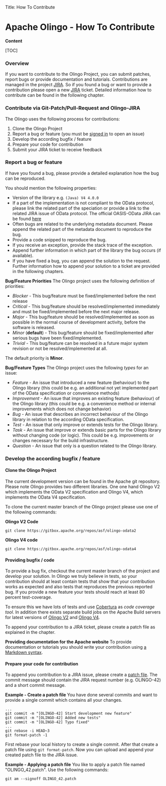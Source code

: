 Title: How To Contribute

# Apache Olingo - How To Contribute

**Content**

[TOC]

### Overview

If you want to contribute to the Olingo Project, you can submit patches, report bugs or provide documentation and tutorials. Contributions are managed in the project [JIRA](https://issues.apache.org/jira/browse/OLINGO). So if you found a bug or want to provide a contribution please open a new [JIRA](https://issues.apache.org/jira/browse/OLINGO) ticket. Detailed information how to contribute can be found in the following chapter.

### Contribute via Git-Patch/Pull-Request and Olingo-JIRA

The Olingo uses the following process for contributions:

 1. Clone the Olingo Project
 2. Report a bug or feature (you must be [signed in](https://issues.apache.org/jira/login.jsp) to open an issue)
 3. Develop the according bugfix / feature
 4. Prepare your code for contribution
 5. Submit your JIRA ticket to receive feedback

### Report a bug or feature
If have you found a bug, please provide a detailed explanation how the bug can be reproduced.

You should mention the following properties:

  - Version of the library e.g. `(Java) V4 4.0.0`
  - If a part of the implementation is not compliant to the OData protocol, please link the related part of the speciation or provide a link to the related JIRA issue of OData protocol. The official OASIS-OData JIRA can be found [here](https://issues.oasis-open.org/browse/ODATA/)
  - Often bugs are related to the underlying metadata document. Please append the related part of the metadata document to reproduce the bug.
  - Provide a code snipped to reproduce the bug.
  - If you receive an exception, provide the stack trace of the exception.
  - Append further information in which part of the library the bug occurs (if available).
  - If you have fixed a bug, you can append the solution to the request. Further information how to append your solution to a ticket are provided in the following chapters.

**Bug/Feature Priorities**
The Olingo project uses the following definition of priorities:

  - *Blocker* - This bug/feature must be fixed/implemented before the next release
  - *Critical* - This bug/feature should be resolved/implemented immediately and must be fixed/implemented before the next major release.
  - *Major* - This bug/feature should be resolved/implemented as soon as possible in the normal course of development activity, before the software is released.
  - *Minor* (**default**) - This bug/feature should be fixed/implemented after serious bugs have been fixed/implemented.
  - *Trivial* - This bug/feature can be resolved in a future major system revision or not be resolved/implemented at all.

The default priority is **Minor**.

**Bug/Feature Types**
The Olingo project uses the following *types* for an issue:

  - *Feature* - An issue that introduced a new feature (behaviour) to the Olingo library (this could be e.g. an additional not yet implemented part of the OData specification or convenience methods)
  - *Improvement* - An issue that improves an existing feature (behaviour) of the Olingo library (this could be e.g. a convenience method or internal improvements which does not change behavior)
  - *Bug* - An issue that describes an incorrect behaviour of the Olingo library in relation to the according OData specification.
  - *Test* - An issue that only improve or extends tests for the  Olingo library.
  - *Task* - An issue that improve or extends basic parts for the Olingo library without changing code (or logic). This could be e.g. improvements or changes necessary for the build infrastructure.
  - *Question* - An issue that only is a question related to the Olingo library.


### Develop the according bugfix / feature

#### Clone the Olingo Project
The current development version can be found in the Apache git repository.
Please note Olingo provides two different libraries. One one hand Olingo V2 which implements the OData V2 specification and Olingo V4, which implements the OData V4 specification.

To clone the current master branch of the Olingo project please use one of the following commands:

**Olingo V2 Code**

    git clone https://gitbox.apache.org/repos/asf/olingo-odata2

**Olingo V4 code**

    git clone https://gitbox.apache.org/repos/asf/olingo-odata4


#### Providing bugfix / code
To provide a bug fix, checkout the current master branch of the project and develop your solution. In Olingo we truly believe in tests, so your contribution should at least contain tests that show that your contribution works as expected and also tests that reproduces the previous reported bug. If you provide a new feature your tests should reach at least 80 percent test-coverage.

To ensure this we have lots of tests and use [Cobertura](http://cobertura.github.io/cobertura/) as *code coverage tool*. In addition there exists separate build jobs on the Apache Build servers for latest versions of [Olingo V2](https://builds.apache.org/job/olingo-odata2-cobertura/) and [Olingo V4](https://builds.apache.org/job/olingo-odata4-cobertura/).

To append your contribution to a JIRA ticket, please create a patch file as explained in the chapter.

**Providing documentation for the Apache website**
To provide documentation or tutorials you should write your contribution using [a Markdown syntax](www.apache.org/dev/cmsref#markdown).


#### Prepare your code for contribution

To append you contribution to a JIRA issue, please create a [patch file](https://git-scm.com/docs/git-format-patch). The commit message should contain the JIRA request number (e.g.  OLINGO-42) and a short commit message.

**Example - Create a patch file**
You have done several commits and want to provide a single commit which contains all your changes.

	...
	git commit -m "[OLINGO-42] Start development new feature"
    git commit -m "[OLINGO-42] Added new tests"
	git commit -m "[OLINGO-42] Typo fixed"
	...
	git rebase -i HEAD~3
	git format-patch -1

First rebase your local history to create a single commit. After that create a patch file using `git format-patch`. Now you can upload and append your created patch file to the JIRA issue.

**Example - Applying a patch file**
You like to apply a patch file named "OLINGO_42.patch". Use the following commands:

    git am --signoff OLINGO_42.patch
